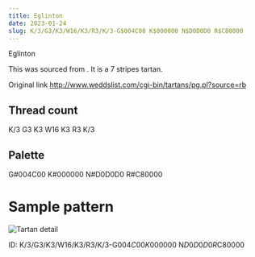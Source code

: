 ```yaml
---
title: Eglinton
date: 2023-01-24
slug: K/3/G3/K3/W16/K3/R3/K/3-G$004C00 K$000000 N$D0D0D0 R$C80000
---
```

Eglinton

This was sourced from <no value>.  It is a 7 stripes tartan.

Original link http://www.weddslist.com/cgi-bin/tartans/pg.pl?source=rb

## Thread count
K/3 G3 K3 W16 K3 R3 K/3

## Palette
G#004C00 K#000000 N#D0D0D0 R#C80000

# Sample pattern

![Tartan detail](tartan.png "K/3 G3 K3 W16 K3 R3 K/3 tartan")

ID: K/3/G3/K3/W16/K3/R3/K/3-G$004C00 K$000000 N$D0D0D0 R$C80000